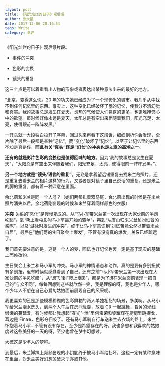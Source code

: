 ```yaml
---
layout: post
title: 《阳光灿烂的日子》观后感
author: 张大星
date: 2017-12-06 20:16:54
tags: Write
category: 影评
---
```

《阳光灿烂的日子》观后感片段。





+ 事件的冲突


+ 色彩的变换


+ 镜头的重复

这三个点是可以着重看出人物的形象或者表达出某种意味出来的最好的地方。

“北京，变得这么快。20 年的功夫她已经成为了一个现代化的城市。我几乎从中找不到任何记忆里的东西。事实上，这种变化已经破坏了我的记忆，使我分不清幻觉和真实。我的故事总是发生在夏天，炎热的气候使人们裸露的更多，也更难掩饰心中的欲望。那时候好像永远是夏天，太阳总是有空出来伴随着我们，阳光充足，太亮，使得眼前一阵阵发黑。”

一开头就一大段独白拉开了序幕，回过头来再看下这段话，细细剖析你会发现，全片除了最后一段都是某种“记忆”，而“变化”破坏了“记忆”，以至于让记忆里的东西不知是真是假，**而且有关“真实”还是“幻觉”的冲突也是文章的高潮之一**。

**还有的就是影片色彩的变换也是值得回味的地方**。因为“我的故事总是发生在夏天”，“太阳总是有空出来伴随着我们，阳光充足，太亮，使得眼前一阵阵发黑。”。

**另一个地方就是“镜头/语言的重复”**。无论是拿着望远镜重复去找米兰的照片，还是重复去看米兰的相片这样的行为，又或者是对镜子里自己说话的重复，还是米兰的脚的重复，都有着一种深意在里面。

余北蓓和米兰是同一个人吗？（她们两都扎着双马尾，余北蓓出现的时候是在米兰照片消失以后，余北蓓刚出现的时候和米兰穿着同样颜色的衣服）

**冲突**
关系的“恶化”是慢慢变成的。从“马小军带米兰第一次出现在大家伙前的争风吃醋”，到“晚上看电影时马小军最开始的落单”，再到“从唐山归来米兰和刘忆苦的亲昵”，以及“游泳时发生的冲突”，终于让马小军意识到“刘忆苦竟公然以带着米兰自居”，最后在“他们两的生日聚会上爆发”。不管有没有真的爆发，关系已经疏远了。

我们首先要注意的是，这是一个人的梦，回忆也好记忆也罢一定是基于现实的基础上而修改的。

生日聚会上米兰和马小军的冲突。马小军的神情语态和动作，真的是要有多别扭就有多别扭，但有时候就感觉看到了自己。还有之前“马小军带米兰第一次出现在大家伙前的争风吃醋”，从“想飞”到“爬上烟囱”，都是为了想在米兰面前表现一把自己的“与众不同”，每每回想到这些就欣然一笑，我是理解的呀，我也是少年人，哪个少年人不想在自己心爱的姑娘面前展现自己的风采呢。

我更喜欢的还是那些模模糊糊的色彩鲜艳的两人单独相处的场景，多美啊。从马小军给米兰浇水洗头，到两个人午后在房间玩耍，放着 CD 一起跳舞，昏黄的光线懒懒的蔓延着，有时候都让我想起“春光乍泄”里何宝荣和黎耀辉在厨房里跳探戈，耳边是 Finale，色彩夺目极了。还有马小军骑自行车送米兰去农场的路上，米兰怀抱着马小军...不管有没有存在，至少是希望存在的呀。我也多想和我喜欢的姑娘度过这些美好的一天的呀，至少也曾在梦中幻想过。

大概这是少年人的梦吧。

到最后，米兰脚踝上频频出现的小钥匙终于被马小军给扯坏，这也一定有某种意味在里面，对米兰美好幻想的破灭？亦或其他。


